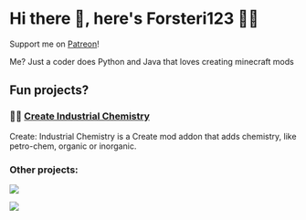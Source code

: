 # Hi there 👋, here's Forsteri123 👨‍💻
Support me on [Patreon](https://www.patreon.com/forsteri123)!

Me? Just a coder does Python and Java that loves creating minecraft mods

## Fun projects?

### 👨‍🔬 [Create Industrial Chemistry](https://github.com/RuochenFu21/CreateIndustrialChemistry)

Create: Industrial Chemistry is a Create mod addon that adds chemistry, like petro-chem, organic or inorganic.

### Other projects: 
[![](https://discord.com/api/guilds/1089879839382720562/widget.png?style=banner4)](https://discord.gg/jPRBaSyh4e)



![](https://github-readme-stats.vercel.app/api?username=Ruochenfu21&theme=dark)
